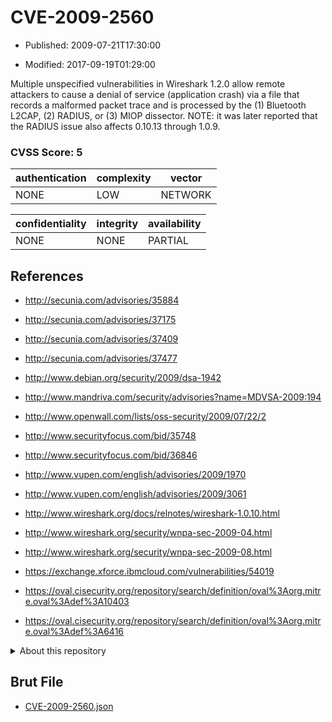 # CVE-2009-2560

- Published: 2009-07-21T17:30:00

- Modified: 2017-09-19T01:29:00

Multiple unspecified vulnerabilities in Wireshark 1.2.0 allow remote attackers to cause a denial of service (application crash) via a file that records a malformed packet trace and is processed by the (1) Bluetooth L2CAP, (2) RADIUS, or (3) MIOP dissector. NOTE: it was later reported that the RADIUS issue also affects 0.10.13 through 1.0.9.

### CVSS Score: **5**

| authentication | complexity | vector |
| --- | --- | --- |
| NONE | LOW | NETWORK |

| confidentiality | integrity | availability |
| --- | --- | --- |
| NONE | NONE | PARTIAL |

## References

* http://secunia.com/advisories/35884

* http://secunia.com/advisories/37175

* http://secunia.com/advisories/37409

* http://secunia.com/advisories/37477

* http://www.debian.org/security/2009/dsa-1942

* http://www.mandriva.com/security/advisories?name=MDVSA-2009:194

* http://www.openwall.com/lists/oss-security/2009/07/22/2

* http://www.securityfocus.com/bid/35748

* http://www.securityfocus.com/bid/36846

* http://www.vupen.com/english/advisories/2009/1970

* http://www.vupen.com/english/advisories/2009/3061

* http://www.wireshark.org/docs/relnotes/wireshark-1.0.10.html

* http://www.wireshark.org/security/wnpa-sec-2009-04.html

* http://www.wireshark.org/security/wnpa-sec-2009-08.html

* https://exchange.xforce.ibmcloud.com/vulnerabilities/54019

* https://oval.cisecurity.org/repository/search/definition/oval%3Aorg.mitre.oval%3Adef%3A10403

* https://oval.cisecurity.org/repository/search/definition/oval%3Aorg.mitre.oval%3Adef%3A6416

<details>
<summary>About this repository</summary> 

  This repository is part of the project [Live Hack CVE](https://github.com/Live-Hack-CVE). Main website can be found [www.live-hack.org](https://www.live-hack.org) 
  
  Made by [Sn0wAlice](https://github.com/Sn0wAlice) for the people that care about security and need to have a feed of the latest CVEs. Hope you enjoy it, don't forget to star the repo and follow me on [Twitter](https://twitter.com/Sn0wAlice) and [Github](https://github.com/Sn0wAlice). And that is my [personnal website](https://www.alice-snow.me/)

  - [Home Page](https://github.com/Live-Hack-CVE)
  - [Framework](https://github.com/Live-Hack-CVE/cve-framework)
  - [CVE database](https://github.com/Live-Hack-CVE/full_database)
  - [Changelog](https://github.com/Live-Hack-CVE/Changelog)
</details>

## Brut File

* [CVE-2009-2560.json](https://raw.githubusercontent.com/Live-Hack-CVE/full_database/main/cves/2009/CVE-2009-2560.json)

